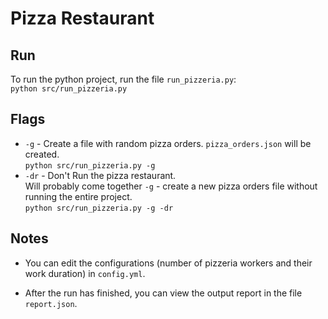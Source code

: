 # Pizza Restaurant

## Run
To run the python project, run the file `run_pizzeria.py`:  
`python src/run_pizzeria.py`

## Flags
- `-g` - Create a file with random pizza orders. `pizza_orders.json` will be created.  
`python src/run_pizzeria.py -g`
- `-dr` - Don't Run the pizza restaurant.  
Will probably come together `-g` - create a new pizza orders file without running the entire project.  
`python src/run_pizzeria.py -g -dr`

## Notes
- You can edit the configurations (number of pizzeria workers and their work duration) in `config.yml`.

- After the run has finished, you can view the output report in the file `report.json`.